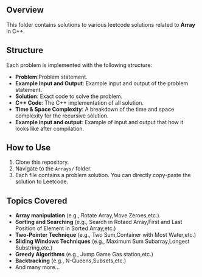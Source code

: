 ## Overview

This folder contains solutions to various leetcode solutions related to **Array** in C++. 

## Structure

Each problem is implemented with the following structure:
- **Problem**:Problem statement.
- **Example Input and Output**: Example input and output of the problem statement.
- **Solution**: Exact code to solve the problem.
- **C++ Code**: The C++ implementation of all solution.
- **Time & Space Complexity**: A breakdown of the time and space complexity for the recursive solution.
- **Example input and output**: Example of input and output that how it looks like after compilation. 

## How to Use

1. Clone this repository.
2. Navigate to the `Arrays/` folder.
3. Each file contains a problem solution. You can directly copy-paste the solution to Leetcode.

## Topics Covered

- **Array manipulation** (e.g., Rotate Array,Move Zeroes,etc.)
- **Sorting and Searching** (e.g., Search in Rotaed Array,First and Last Position of Element in Sorted Array,etc.)
- **Two-Pointer Technique** (e.g., Two Sum,Container with Most Water,etc.)
- **Sliding Windows Techniques** (e.g., Maximum Sum Subarray,Longest Substring,etc.)
- **Greedy Algorithms** (e.g., Jump Game Gas station,etc.)
- **Backtracking** (e.g., N-Queens,Subsets,etc.)
- And many more...
